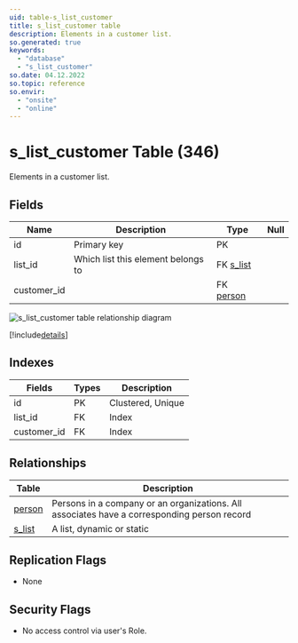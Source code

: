 ```yaml
---
uid: table-s_list_customer
title: s_list_customer table
description: Elements in a customer list.
so.generated: true
keywords:
  - "database"
  - "s_list_customer"
so.date: 04.12.2022
so.topic: reference
so.envir:
  - "onsite"
  - "online"
---
```


# s\_list\_customer Table (346)

Elements in a customer list.

## Fields

| Name | Description | Type | Null |
|------|-------------|------|:----:|
|id|Primary key|PK| |
|list\_id|Which list this element belongs to|FK [s_list](s-list.md)| |
|customer\_id||FK [person](person.md)| |

![s_list_customer table relationship diagram](./media/s_list_customer.png)

[!include[details](./includes/s-list-customer.md)]

## Indexes

| Fields | Types | Description |
|--------|-------|-------------|
|id |PK |Clustered, Unique |
|list\_id |FK |Index |
|customer\_id |FK |Index |

## Relationships

| Table|  Description |
|------|-------------|
|[person](person.md)  |Persons in a company or an organizations. All associates have a corresponding person record |
|[s\_list](s-list.md)  |A list, dynamic or static |

## Replication Flags

* None

## Security Flags

* No access control via user's Role.
